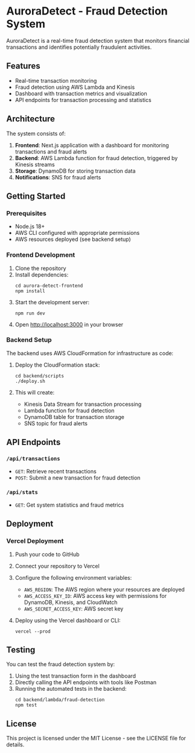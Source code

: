 # AuroraDetect - Fraud Detection System

AuroraDetect is a real-time fraud detection system that monitors financial transactions and identifies potentially fraudulent activities.

## Features

- Real-time transaction monitoring
- Fraud detection using AWS Lambda and Kinesis
- Dashboard with transaction metrics and visualization
- API endpoints for transaction processing and statistics

## Architecture

The system consists of:

1. **Frontend**: Next.js application with a dashboard for monitoring transactions and fraud alerts
2. **Backend**: AWS Lambda function for fraud detection, triggered by Kinesis streams
3. **Storage**: DynamoDB for storing transaction data
4. **Notifications**: SNS for fraud alerts

## Getting Started

### Prerequisites

- Node.js 18+
- AWS CLI configured with appropriate permissions
- AWS resources deployed (see backend setup)

### Frontend Development

1. Clone the repository
2. Install dependencies:
   ```
   cd aurora-detect-frontend
   npm install
   ```
3. Start the development server:
   ```
   npm run dev
   ```
4. Open [http://localhost:3000](http://localhost:3000) in your browser

### Backend Setup

The backend uses AWS CloudFormation for infrastructure as code:

1. Deploy the CloudFormation stack:
   ```
   cd backend/scripts
   ./deploy.sh
   ```

2. This will create:
   - Kinesis Data Stream for transaction processing
   - Lambda function for fraud detection
   - DynamoDB table for transaction storage
   - SNS topic for fraud alerts

## API Endpoints

### `/api/transactions`

- `GET`: Retrieve recent transactions
- `POST`: Submit a new transaction for fraud detection

### `/api/stats`

- `GET`: Get system statistics and fraud metrics

## Deployment

### Vercel Deployment

1. Push your code to GitHub
2. Connect your repository to Vercel
3. Configure the following environment variables:
   - `AWS_REGION`: The AWS region where your resources are deployed
   - `AWS_ACCESS_KEY_ID`: AWS access key with permissions for DynamoDB, Kinesis, and CloudWatch
   - `AWS_SECRET_ACCESS_KEY`: AWS secret key

4. Deploy using the Vercel dashboard or CLI:
   ```
   vercel --prod
   ```

## Testing

You can test the fraud detection system by:

1. Using the test transaction form in the dashboard
2. Directly calling the API endpoints with tools like Postman
3. Running the automated tests in the backend:
   ```
   cd backend/lambda/fraud-detection
   npm test
   ```

## License

This project is licensed under the MIT License - see the LICENSE file for details.

